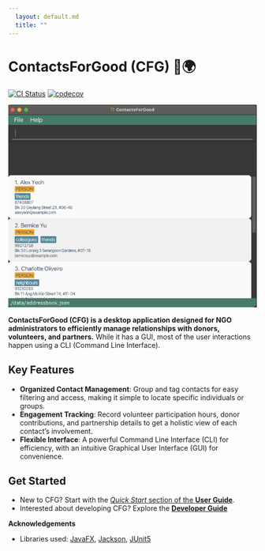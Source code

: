```yaml
---
  layout: default.md
  title: ""
---
```


# ContactsForGood (CFG) 🤝🌍

[![CI Status](https://github.com/se-edu/addressbook-level3/workflows/Java%20CI/badge.svg)](https://github.com/se-edu/addressbook-level3/actions)
[![codecov](https://codecov.io/gh/se-edu/addressbook-level3/branch/master/graph/badge.svg)](https://codecov.io/gh/se-edu/addressbook-level3)

![Ui](images/Ui.png)

**ContactsForGood (CFG) is a desktop application designed for NGO administrators to efficiently manage relationships with donors, volunteers, and partners.** While it has a GUI, most of the user interactions happen using a CLI (Command Line Interface).

## Key Features

- **Organized Contact Management**: Group and tag contacts for easy filtering and access, making it simple to locate specific individuals or groups.
- **Engagement Tracking**: Record volunteer participation hours, donor contributions, and partnership details to get a holistic view of each contact’s involvement.
- **Flexible Interface**: A powerful Command Line Interface (CLI) for efficiency, with an intuitive Graphical User Interface (GUI) for convenience.

## Get Started

* New to CFG? Start with the [_Quick Start_ section of the **User Guide**](UserGuide.html#quick-start).
* Interested about developing CFG? Explore the [**Developer Guide**](DeveloperGuide.html)

**Acknowledgements**

* Libraries used: [JavaFX](https://openjfx.io/), [Jackson](https://github.com/FasterXML/jackson), [JUnit5](https://github.com/junit-team/junit5)
